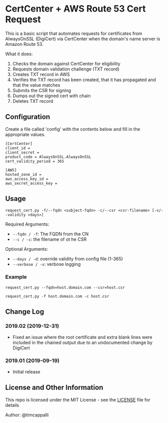 # CertCenter + AWS Route 53 Cert Request

This is a basic script that automates requests for certificates from AlwaysOnSSL (DigiCert) via CertCenter when the domain's name server is Amazon Route 53.

What it does:
1. Checks the domain against CertCenter for eligibility 
2. Requests domain validation challenge (TXT record)
3. Creates TXT record in AWS
4. Verifies the TXT record has been created, that it has propagated and that the value matches
5. Submits the CSR for signing
6. Dumps out the signed cert with chain
7. Deletes TXT record



## Configuration
Create a file called 'config' with the contents below and fill in the appropriate values.

```
[CertCenter]
client_id = 
client_secret = 
product_code = AlwaysOnSSL.AlwaysOnSSL
cert_validity_period = 365

[AWS]
hosted_zone_id = 
aws_access_key_id = 
aws_secret_access_key = 
```

## Usage

`request_cert.py -f/--fqdn <subject-fqdn> -c/--csr <csr-filename> [-v/--validity <days>]`

Required Arguments:
* `--fqdn / -f`: The FQDN from the CN
* `--c / -c`: the filename of ot he CSR

Optional Arguments:
* `--days / -d`: override validity from config file (1-365)
* `--verbose / -v`: verbose logging 

### Example

`request_cert.py --fqdn=host.domain.com --csr=host.csr`

`request_cert.py -f host.domain.com -c host.csr`

## Change Log
### 2019.02 (2019-12-31)
* Fixed an issue where the root certificate and extra blank lines were included in the chained output due to an undocumented change by DigiCert

### 2019.01 (2019-09-19)
* Initial release

## License and Other Information
This repo is licensed under the MIT License - see the [LICENSE](LICENSE) file for details

Author: @timcappalli